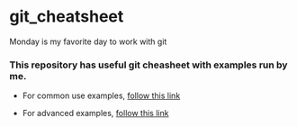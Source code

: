 # git_cheatsheet

Monday is my favorite day to work with git 

### This repository has useful git cheasheet with examples run by me.

- For common use examples, [follow this link](https://github.com/supark87/git_cheatsheet/tree/main/examples)

- For advanced examples, [follow this link](https://github.com/supark87/git_cheatsheet/tree/main/Advanced_examples)
